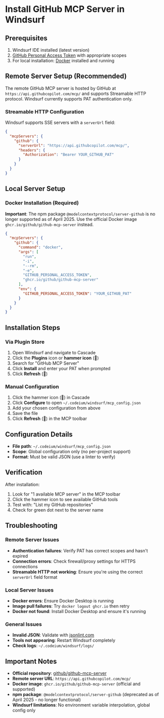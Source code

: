 # Install GitHub MCP Server in Windsurf

## Prerequisites
1. Windsurf IDE installed (latest version)
2. [GitHub Personal Access Token](https://github.com/settings/personal-access-tokens/new) with appropriate scopes
3. For local installation: [Docker](https://www.docker.com/) installed and running

## Remote Server Setup (Recommended)

The remote GitHub MCP server is hosted by GitHub at `https://api.githubcopilot.com/mcp/` and supports Streamable HTTP protocol. Windsurf currently supports PAT authentication only.

### Streamable HTTP Configuration
Windsurf supports SSE servers with a `serverUrl` field:

```json
{
  "mcpServers": {
    "github": {
      "serverUrl": "https://api.githubcopilot.com/mcp/",
      "headers": {
        "Authorization": "Bearer YOUR_GITHUB_PAT"
      }
    }
  }
}
```

## Local Server Setup

### Docker Installation (Required)
**Important**: The npm package `@modelcontextprotocol/server-github` is no longer supported as of April 2025. Use the official Docker image `ghcr.io/github/github-mcp-server` instead.

```json
{
  "mcpServers": {
    "github": {
      "command": "docker",
      "args": [
        "run",
        "-i",
        "--rm",
        "-e",
        "GITHUB_PERSONAL_ACCESS_TOKEN",
        "ghcr.io/github/github-mcp-server"
      ],
      "env": {
        "GITHUB_PERSONAL_ACCESS_TOKEN": "YOUR_GITHUB_PAT"
      }
    }
  }
}
```

## Installation Steps

### Via Plugin Store
1. Open Windsurf and navigate to Cascade
2. Click the **Plugins** icon or **hammer icon** (🔨)
3. Search for "GitHub MCP Server"
4. Click **Install** and enter your PAT when prompted
5. Click **Refresh** (🔄)

### Manual Configuration
1. Click the hammer icon (🔨) in Cascade
2. Click **Configure** to open `~/.codeium/windsurf/mcp_config.json`
3. Add your chosen configuration from above
4. Save the file
5. Click **Refresh** (🔄) in the MCP toolbar

## Configuration Details

- **File path**: `~/.codeium/windsurf/mcp_config.json`
- **Scope**: Global configuration only (no per-project support)
- **Format**: Must be valid JSON (use a linter to verify)

## Verification

After installation:
1. Look for "1 available MCP server" in the MCP toolbar
2. Click the hammer icon to see available GitHub tools
3. Test with: "List my GitHub repositories"
4. Check for green dot next to the server name

## Troubleshooting

### Remote Server Issues
- **Authentication failures**: Verify PAT has correct scopes and hasn't expired
- **Connection errors**: Check firewall/proxy settings for HTTPS connections
- **Streamable HTTP not working**: Ensure you're using the correct `serverUrl` field format

### Local Server Issues
- **Docker errors**: Ensure Docker Desktop is running
- **Image pull failures**: Try `docker logout ghcr.io` then retry
- **Docker not found**: Install Docker Desktop and ensure it's running

### General Issues
- **Invalid JSON**: Validate with [jsonlint.com](https://jsonlint.com)
- **Tools not appearing**: Restart Windsurf completely
- **Check logs**: `~/.codeium/windsurf/logs/`

## Important Notes

- **Official repository**: [github/github-mcp-server](https://github.com/github/github-mcp-server)
- **Remote server URL**: `https://api.githubcopilot.com/mcp/`
- **Docker image**: `ghcr.io/github/github-mcp-server` (official and supported)
- **npm package**: `@modelcontextprotocol/server-github` (deprecated as of April 2025 - no longer functional)
- **Windsurf limitations**: No environment variable interpolation, global config only
